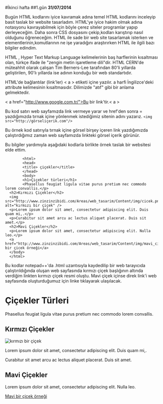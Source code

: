 #İkinci hafta
##1.gün
**31/07/2014**

Bugün HTML kodlarını iyice kavramak adına temel HTML kodlarını inceleyip basit taslak bir website tasarladım. HTML'ye iyice hakim olmak adına notasyonu kavrayabilmek için böyle çerez siteler programlar yapıp derleyeceğim. Daha sonra CSS dosyasını çekip,kodları karıştırıp nasıl olduğunu öğreneceğim. HTML ile sade bir web site tasarlamak isterken ve elementlerinin,komutlarının ne işe yaradığını araştırırken HTML ile ilgili bazı bilgiler edindim.

HTML , Hyper Text Markup Language kelimelerinin baş harflerinin kısaltması olan, türkçe ifade ile "zengin metin işaretleme dili"dir. HTML CERN'de müteahhit olarak çalışan Tim Berners-Lee tarafından 80'li yıllarda geliştirilen, 90'lı yıllarda ise adının konduğu bir web standartıdır.

HTML'de bağlantılar (link'ler) < a > etiketi içine yazılır. a harfi İngilizce'deki attribute kelimesinin kısaltmasıdır. Dilimizde "atıf" gibi bir anlama gelmektedir.

   < a href="http://www.google.com.tr/">Bu bir link'tir.< a >

Bu kod satırı web sayfamızda link vermeye yarar ve href'den sonra = yazdığımızda tırnak içine yönlenmek istediğimiz sitenin adını yazarız.
 `<img src="http://görseliçerik.com"/>`

Bu örnek kod satırıyla tırnak içine görsel birşey içeren link yazdığımızda çalıştırdığımız zaman web sayfamızda linkteki görsel içerik görünür.

Bu bilgiler yardımıyla aşağıdaki kodlarla birlikte örnek taslak bir websitesi elde ettim.

            <html>
            <head>
            <title> çiçekler</title>
            </head>
            <body>
            <h1>Çiçekler türleri</h1>
            <Phasellus feugiat ligula vitae purus pretium nec commodo lorem convallis.</p>
      <h2>Kırmızı Çiçekler</h2>
      <img src="http://www.zinzinzibidi.com/Areas/web_tasarim/Content/img/cicek.png" alt="kırmızı bir çiçek" />
      <p>Lorem ipsum dolor sit amet, consectetur adipiscing elit. Duis quam mi,.</p>
      <p>Curabitur sit amet arcu ac lectus aliquet placerat. Duis sit amet.</p>
      <h2>Mavi Çiçekler</h2>
      <p>Lorem ipsum dolor sit amet, consectetur adipiscing elit. Nulla leo.</p>
      <a href="http://www.zinzinzibidi.com/Areas/web_tasarim/Content/img/mavi_cicek.jpg">Mavi bir çicek örneği</a>
      </body>
      </html>













Bu kodlar notepad++'da .html uzantısıyla kaydedilip bir web tarayıcıda çalıştırıldığında oluşan web sayfasında kırmızı çiçek başlığının altında verdiğim linkten kırmızı çiçek resmi oluştu. Mavi çiçek içinse direk link'i web sayfasında oluşturduğumuz için linke tıklayarak ulaşılacak.

<html>
    <head>
    <title>Çiçekler</title>
    </head>
    <body>
    <h1>Çiçekler Türleri</h1>
    <p>Phasellus feugiat ligula vitae purus pretium nec commodo lorem convallis.</p>
    <h2>Kırmızı Çiçekler</h2>
    <img src="http://www.zinzinzibidi.com/Areas/web_tasarim/Content/img/cicek.png" alt="kırmızı bir çiçek" />
    <p>Lorem ipsum dolor sit amet, consectetur adipiscing elit. Duis quam mi,.</p>
    <p>Curabitur sit amet arcu ac lectus aliquet placerat. Duis sit amet.</p>
    <h2>Mavi Çiçekler</h2>
    <p>Lorem ipsum dolor sit amet, consectetur adipiscing elit. Nulla leo.</p>
    <a href="http://www.zinzinzibidi.com/Areas/web_tasarim/Content/img/mavi_cicek.jpg">Mavi bir çicek örneği</a>
    </body>
    </html>

